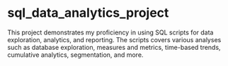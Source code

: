 # sql_data_analytics_project
This project demonstrates my proficiency in using SQL scripts for data exploration, analytics, and reporting. The scripts covers various analyses such as database exploration, measures and metrics, time-based trends, cumulative analytics, segmentation, and more. 
